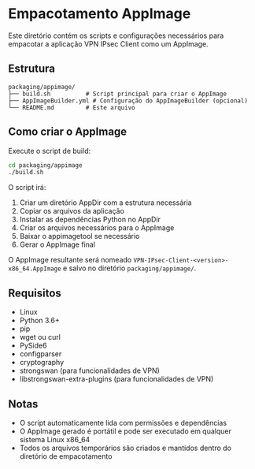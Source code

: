 # Empacotamento AppImage

Este diretório contém os scripts e configurações necessários para empacotar a aplicação VPN IPsec Client como um AppImage.

## Estrutura

```
packaging/appimage/
├── build.sh          # Script principal para criar o AppImage
├── AppImageBuilder.yml # Configuração do AppImageBuilder (opcional)
└── README.md         # Este arquivo
```

## Como criar o AppImage

Execute o script de build:

```bash
cd packaging/appimage
./build.sh
```

O script irá:

1. Criar um diretório AppDir com a estrutura necessária
2. Copiar os arquivos da aplicação
3. Instalar as dependências Python no AppDir
4. Criar os arquivos necessários para o AppImage
5. Baixar o appimagetool se necessário
6. Gerar o AppImage final

O AppImage resultante será nomeado `VPN-IPsec-Client-<version>-x86_64.AppImage` e salvo no diretório `packaging/appimage/`.

## Requisitos

- Linux
- Python 3.6+
- pip
- wget ou curl
- PySide6
- configparser
- cryptography
- strongswan (para funcionalidades de VPN)
- libstrongswan-extra-plugins (para funcionalidades de VPN)

## Notas

- O script automaticamente lida com permissões e dependências
- O AppImage gerado é portátil e pode ser executado em qualquer sistema Linux x86_64
- Todos os arquivos temporários são criados e mantidos dentro do diretório de empacotamento
